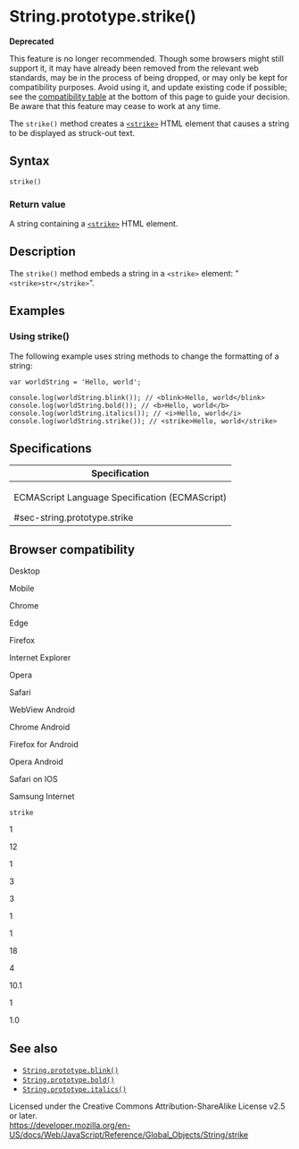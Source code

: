 String.prototype.strike()
=========================

**Deprecated**

This feature is no longer recommended. Though some browsers might still support it, it may have already been removed from the relevant web standards, may be in the process of being dropped, or may only be kept for compatibility purposes. Avoid using it, and update existing code if possible; see the [compatibility table](#browser_compatibility) at the bottom of this page to guide your decision. Be aware that this feature may cease to work at any time.

The `strike()` method creates a [`<strike>`](https://developer.mozilla.org/en-US/docs/Web/HTML/Element/strike) HTML element that causes a string to be displayed as struck-out text.

Syntax
------

    strike()

### Return value

A string containing a [`<strike>`](https://developer.mozilla.org/en-US/docs/Web/HTML/Element/strike) HTML element.

Description
-----------

The `strike()` method embeds a string in a `<strike>` element: "`<strike>str</strike>`”.

Examples
--------

### Using strike()

The following example uses string methods to change the formatting of a string:

    var worldString = 'Hello, world';

    console.log(worldString.blink()); // <blink>Hello, world</blink>
    console.log(worldString.bold()); // <b>Hello, world</b>
    console.log(worldString.italics()); // <i>Hello, world</i>
    console.log(worldString.strike()); // <strike>Hello, world</strike>

Specifications
--------------

<table><colgroup><col style="width: 100%" /></colgroup><thead><tr class="header"><th>Specification</th></tr></thead><tbody><tr class="odd"><td><p>ECMAScript Language Specification (ECMAScript)<br />
</p><span class="small">#sec-string.prototype.strike</span></td></tr></tbody></table>

Browser compatibility
---------------------

Desktop

Mobile

Chrome

Edge

Firefox

Internet Explorer

Opera

Safari

WebView Android

Chrome Android

Firefox for Android

Opera Android

Safari on IOS

Samsung Internet

`strike`

1

12

1

3

3

1

1

18

4

10.1

1

1.0

See also
--------

-   [`String.prototype.blink()`](blink)
-   [`String.prototype.bold()`](bold)
-   [`String.prototype.italics()`](italics)

Licensed under the Creative Commons Attribution-ShareAlike License v2.5 or later.  
<a href="https://developer.mozilla.org/en-US/docs/Web/JavaScript/Reference/Global_Objects/String/strike" class="_attribution-link">https://developer.mozilla.org/en-US/docs/Web/JavaScript/Reference/Global_Objects/String/strike</a>
